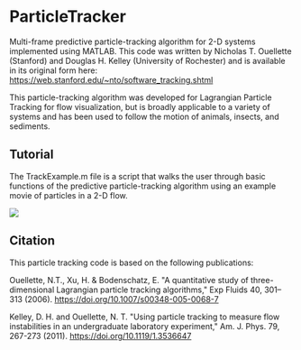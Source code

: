 # ParticleTracker
Multi-frame predictive particle-tracking algorithm for 2-D systems implemented using MATLAB. This code was written by Nicholas T. Ouellette (Stanford) and Douglas H. Kelley (University of Rochester) and is available in its original form here: https://web.stanford.edu/~nto/software_tracking.shtml

This particle-tracking algorithm was developed for Lagrangian Particle Tracking for flow visualization, but is broadly applicable to a variety of systems and has been used to follow the motion of animals, insects, and sediments. 

## Tutorial
The TrackExample.m file is a script that walks the user through basic functions of the predictive particle-tracking algorithm using an example movie of particles in a 2-D flow. 

![](particle_track_mov.gif)

## Citation
This particle tracking code is based on the following publications: 

Ouellette, N.T., Xu, H. & Bodenschatz, E. "A quantitative study of three-dimensional Lagrangian particle tracking algorithms," Exp Fluids 40, 301–313 (2006). https://doi.org/10.1007/s00348-005-0068-7

Kelley, D. H. and Ouellette, N. T. "Using particle tracking to measure flow instabilities in an undergraduate laboratory experiment," Am. J. Phys. 79, 267-273 (2011). https://doi.org/10.1119/1.3536647
